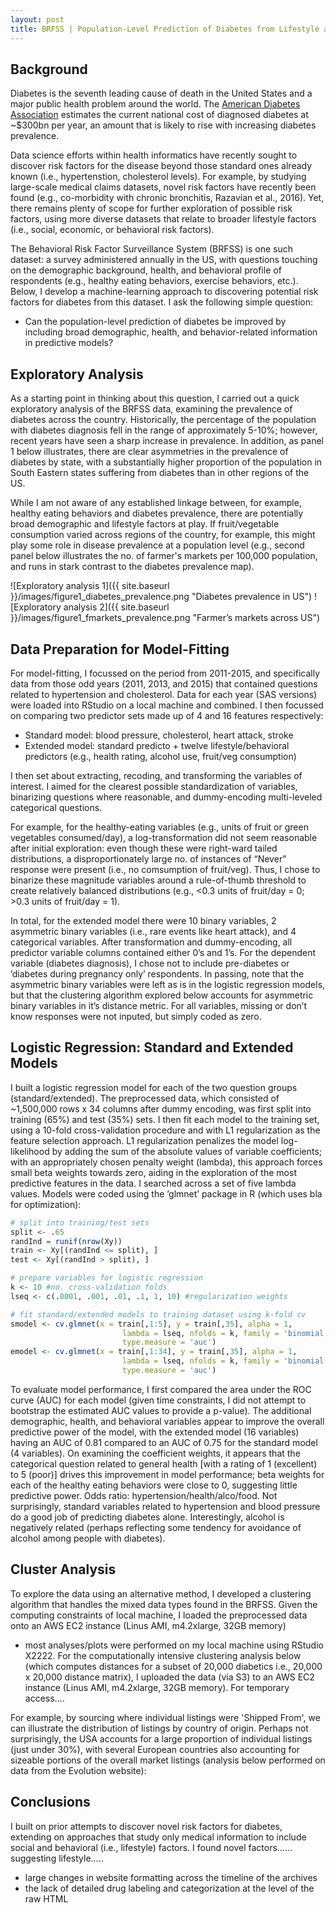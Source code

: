 ```yaml
---
layout: post
title: BRFSS | Population-Level Prediction of Diabetes from Lifestyle and Behavioral Risk Factors
---
```


## Background

Diabetes is the seventh leading cause of death in the United States and a major public health problem around the world. The [American Diabetes Association](http://main.diabetes.org/dorg/images/infographics/adv-cost-of-diabetes.pdf) estimates the current national cost of diagnosed diabetes at ~$300bn per year, an amount that is likely to rise with increasing diabetes prevalence. 

Data science efforts within health informatics have recently sought to discover risk factors for the disease beyond those standard ones already known (i.e., hypertenstion, cholesterol levels). For example, by studying large-scale medical claims datasets, novel risk factors have recently been found (e.g., co-morbidity with chronic bronchitis, Razavian et al., 2016). Yet, there remains plenty of scope for further exploration of possible risk factors, using more diverse datasets that relate to broader lifestyle factors (i.e., social, economic, or behavioral risk factors).

The Behavioral Risk Factor Surveillance System (BRFSS) is one such dataset: a survey administered annually in the US, with questions touching on the demographic background, health, and behavioral profile of respondents (e.g., healthy eating behaviors, exercise behaviors, etc.). Below, I develop a machine-learning approach to discovering potential risk factors for diabetes from this dataset. I ask the following simple question:

- Can the population-level prediction of diabetes be improved by including broad demographic, health, and behavior-related information in predictive models?

## Exploratory Analysis

As a starting point in thinking about this question, I carried out a quick exploratory analysis of the BRFSS data, examining the prevalence of diabetes across the country. Historically, the percentage of the population with diabetes diagnosis fell in the range of approximately 5-10%; however, recent years have seen a sharp increase in prevalence. In addition, as panel 1 below illustrates, there are clear asymmetries in the prevalence of diabetes by state, with a substantially higher proportion of the population in South Eastern states suffering from diabetes than in other regions of the US. 

While I am not aware of any established linkage between, for example, healthy eating behaviors and diabetes prevalence, there are potentially broad demographic and lifestyle factors at play. If fruit/vegetable consumption varied across regions of the country, for example, this might play some role in disease prevalence at a population level (e.g., second panel below illustrates the no. of farmer's markets per 100,000 population, and runs in stark contrast to the diabetes prevalence map).

![Exploratory analysis 1]({{ site.baseurl }}/images/figure1_diabetes_prevalence.png "Diabetes prevalence in US")
![Exploratory analysis 2]({{ site.baseurl }}/images/figure1_fmarkets_prevalence.png "Farmer’s markets across US")

## Data Preparation for Model-Fitting

For model-fitting, I focussed on the period from 2011-2015, and specifically data from those odd years (2011, 2013, and 2015) that contained questions related to hypertension and cholesterol. Data for each year (SAS versions) were loaded into RStudio on a local machine and combined. I then focussed on comparing two predictor sets made up of 4 and 16 features respectively:

- Standard model: blood pressure, cholesterol, heart attack, stroke
- Extended model: standard predicto + twelve lifestyle/behavioral predictors (e.g., health rating, alcohol use, fruit/veg consumption)
 
I then set about extracting, recoding, and transforming the variables of interest. I aimed for the clearest possible standardization of variables, binarizing questions where reasonable, and dummy-encoding multi-leveled categorical questions. 

For example, for the healthy-eating variables (e.g., units of fruit or green vegetables consumed/day), a log-transformation did not seem reasonable after initial exploration: even though these were right-ward tailed distributions, a disproportionately large no. of instances of “Never” response were present (i.e., no comsumption of fruit/veg). Thus, I chose to binarize these magnitude variables around a rule-of-thumb threshold to create relatively balanced distributions (e.g., <0.3 units of fruit/day = 0; >0.3 units of fruit/day = 1). 

In total, for the extended model there were 10 binary variables, 2 asymmetric binary variables (i.e., rare events like heart attack), and 4 categorical variables. After transformation and dummy-encoding, all predictor variable columns contained either 0’s and 1’s. For the dependent variable (diabetes diagnosis), I chose not to include pre-diabetes or ’diabetes during pregnancy only’ respondents. In passing, note that the asymmetric binary variables were left as is in the logistic regression models, but that the clustering algorithm explored below accounts for asymmetric binary variables in it’s distance metric. For all variables, missing or don’t know responses were not inputed, but simply coded as zero.

## Logistic Regression: Standard and Extended Models

I built a logistic regression model for each of the two question groups (standard/extended). The preprocessed data, which consisted of ~1,500,000 rows x 34 columns after dummy encoding, was first split into training (65%) and test (35%) sets. I then fit each model to the training set, using a 10-fold cross-validation procedure and with L1 regularization as the feature selection approach. L1 regularization penalizes the model log-likelihood by adding the sum of the absolute values of variable coefficients; with an appropriately chosen penalty weight (lambda), this approach forces small beta weights towards zero, aiding in the exploration of the most predictive features in the data. I searched across a set of five lambda values. Models were coded using the ’glmnet’ package in R (which uses bla for optimization):

```R
# split into training/test sets
split <- .65
randInd = runif(nrow(Xy))
train <- Xy[(randInd <= split), ]
test <- Xy[(randInd > split), ]

# prepare variables for logistic regression
k <- 10 #no. cross-validation folds
lseq <- c(.0001, .001, .01, .1, 1, 10) #regularization weights

# fit standard/extended models to training dataset using k-fold cv
smodel <- cv.glmnet(x = train[,1:5], y = train[,35], alpha = 1,
                         lambda = lseq, nfolds = k, family = 'binomial', 
                         type.measure = 'auc')
emodel <- cv.glmnet(x = train[,1:34], y = train[,35], alpha = 1, 
                         lambda = lseq, nfolds = k, family = 'binomial', 
                         type.measure = 'auc')
```
To evaluate model performance, I first compared the area under the ROC curve (AUC) for each model (given time constraints, I did not attempt to bootstrap the estimated AUC values to provide a p-value). The additional demographic, health, and behavioral variables appear to improve the overall predictive power of the model, with the extended model (16 variables) having an AUC of 0.81 compared to an AUC of 0.75 for the standard model (4 variables). On examining the coefficient weights, it appears that the categorical question related to general health [with a rating of 1 (excellent) to 5 (poor)] drives this improvement in model performance; beta weights for each of the healthy eating behaviors were close to 0, suggesting little predictive power. Odds ratio: hypertension/health/alco/food. Not surprisingly, standard variables related to hypertension and blood pressure do a good job of predicting diabetes alone. Interestingly, alcohol is negatively related (perhaps reflecting some tendency for avoidance of alcohol among people with diabetes).


## Cluster Analysis

To explore the data using an alternative method, I developed a clustering algorithm that handles the mixed data types found in the BRFSS.
Given the computing constraints of local machine, I loaded the preprocessed data onto an AWS EC2 instance (Linus AMI, m4.2xlarge, 32GB memory)

- most analyses/plots were performed on my local machine using RStudio X2222. For the computationally intensive clustering analysis below (which computes distances for a subset of 20,000 diabetics i.e., 20,000 x 20,000 distance matrix), I uploaded the data (via S3) to an AWS EC2 instance (Linus AMI, m4.2xlarge, 32GB memory). For temporary access….


For example, by sourcing where individual listings were 'Shipped From', we can illustrate the distribution of listings by country of origin. Perhaps not surprisingly, the USA accounts for a large proportion of individual listings (just under 30%), with several European countries also accounting for sizeable portions of the overall market listings (analysis below performed on data from the Evolution website):

## Conclusions

I built on prior attempts to discover novel risk factors for diabetes, extending on approaches that study only medical information to include social and behavioral (i.e., lifestyle) factors. I found novel factors……suggesting lifestyle….. 
- large changes in website formatting across the timeline of the archives
- the lack of detailed drug labeling and categorization at the level of the raw HTML

<!--more-->
